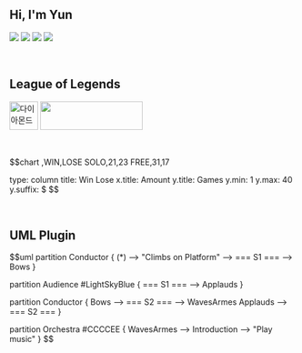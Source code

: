 


## Hi, I'm Yun
<img src="https://img.shields.io/badge/LOL-1572B6?style=for-the-badge&logoColor=white"> <img src="https://img.shields.io/badge/PUBG: BATTLEGROUNDS-E34F26?style=for-the-badge&logoColor=white"> <img src="https://img.shields.io/badge/overwatch-F7DF1E?style=for-the-badge&logoColor=black"> <img src="https://img.shields.io/badge/FIFA-6DB33F?style=for-the-badge&logoColor=white">

<br>

## League of Legends
<img src="https://i.namu.wiki/i/SpOFjtiQxoqG-rztLeB8A0DgSnuEUdKsXplqmPsgzCzjASfJyOc6NmS2juY0PrqSHGjd6JGKZ76vEidJqOOmmESTHT-4mmQB4EiULu2pI8fBOShcc9vrEqMcds1R2wQahrscO-3oiNFZos6U8aC-HA.webp" alt="다이아몬드" width="50" height="50"> <img src="https://img.shields.io/badge/Java를 자바-ffffff?style=for-the-badge&logoColor=black" width="180" height="50">

<br>

$$chart
,WIN,LOSE
SOLO,21,23
FREE,31,17

type: column
title: Win Lose
x.title: Amount
y.title: Games
y.min: 1
y.max: 40
y.suffix: $
$$

<br>

## UML Plugin

$$uml
partition Conductor {
  (*) --> "Climbs on Platform"
  --> === S1 ===
  --> Bows
}

partition Audience #LightSkyBlue {
  === S1 === --> Applauds
}

partition Conductor {
  Bows --> === S2 ===
  --> WavesArmes
  Applauds --> === S2 ===
}

partition Orchestra #CCCCEE {
  WavesArmes --> Introduction
  --> "Play music"
}
$$